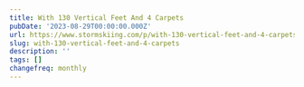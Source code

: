 ```yaml
---
title: With 130 Vertical Feet And 4 Carpets
pubDate: '2023-08-29T00:00:00.000Z'
url: https://www.stormskiing.com/p/with-130-vertical-feet-and-4-carpets
slug: with-130-vertical-feet-and-4-carpets
description: ''
tags: []
changefreq: monthly
---
```


<!-- Add post content below -->
